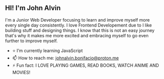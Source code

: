  
  ## HI! I'm John Alvin
  I'm a Junior Web Developer focusing to learn and improve myself more every single day consistently.
  I love Frontend Developement due to I like building stuff and designing things. 
  I know that this is not an easy journey that's why it makes me more excited and embracing myself to go even further to improve myself.

- :star: I’m currently learning JavaScript
- 📫 How to reach me: johnalvin.bonifacio@proton.me
- ⚡ Fun fact: I LOVE PLAYING GAMES, READ BOOKS, WATCH ANIME AND MOVIES!
